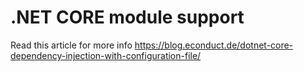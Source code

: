 ﻿# .NET CORE module support

Read this article for more info
https://blog.econduct.de/dotnet-core-dependency-injection-with-configuration-file/
